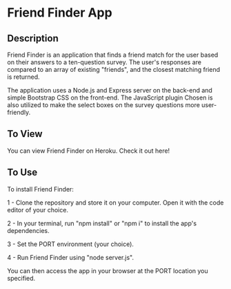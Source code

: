 # Friend Finder App

## Description
Friend Finder is an application that finds a friend match for the user based on their answers to a ten-question survey. The user's responses are compared to an array of existing "friends", and the closest matching friend is returned. 

The application uses a Node.js and Express server on the back-end and simple Bootstrap CSS on the front-end. The JavaScript plugin Chosen is also utilized to make the select boxes on the survey questions more user-friendly. 

## To View
You can view Friend Finder on Heroku. Check it out here!

## To Use
To install Friend Finder: 

1 - Clone the repository and store it on your computer. Open it with the code editor of your choice. 

2 - In your terminal, run "npm install" or "npm i" to install the app's dependencies.

3 - Set the PORT environment (your choice).

4 - Run Friend Finder using "node server.js". 

You can then access the app in your browser at the PORT location you specified. 
